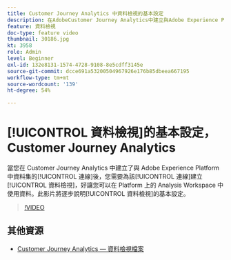 ```yaml
---
title: Customer Journey Analytics 中資料檢視的基本設定
description: 在AdobeCustomer Journey Analytics中建立與Adobe Experience Platform中資料集的連線後，您需要為該連線建立資料檢視，以便在Platform上使用Analysis Workspace中的資料。 此影片將逐步說明資料檢視的基本設定。
feature: 資料檢視
doc-type: feature video
thumbnail: 30186.jpg
kt: 3958
role: Admin
level: Beginner
exl-id: 132e8131-1574-4728-9108-8e5cdff3145e
source-git-commit: dcce691a53200504967926e176b85dbeea667195
workflow-type: tm+mt
source-wordcount: '139'
ht-degree: 54%

---
```


# [!UICONTROL 資料檢視]的基本設定，Customer Journey Analytics

當您在 Customer Journey Analytics 中建立了與 Adobe Experience Platform 中資料集的[!UICONTROL 連線]後，您需要為該[!UICONTROL 連線]建立[!UICONTROL 資料檢視]，好讓您可以在 Platform 上的 Analysis Workspace 中使用資料。此影片將逐步說明[!UICONTROL 資料檢視]的基本設定。

>[!VIDEO](https://video.tv.adobe.com/v/30186/?quality=12&enable10seconds=on&speedcontrol=on)

## 其他資源

* [Customer Journey Analytics — 資料檢視檔案](https://experienceleague.adobe.com/docs/analytics-platform/using/cja-dataviews/create-dataview.html)
